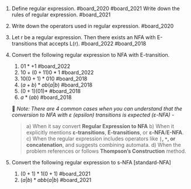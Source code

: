 1. Define regular expression. #board_2020 #board_2021  Write down the rules of regular expression. #board_2021 
2. Write down the operators used in regular expression. #board_2020 
3. Let r be a regular expression. Then there exists an NFA with E-transitions that accepts L(r). #board_2022 #board_2018 
4. Convert the following regular expression to NFA with E-transition. 
	1. $01*+1$ #board_2022 
	2. $10+(0+11)0*1$ #board_2022 
	3. $10(0+1)*010$ #board_2018 
	4. $(a+b)*ab(a|b)$ #board_2018 
	5. $(0+1)(01)*$ #board_2018 
	6. $a*(ab)$ #board_2018 
	   
	📝 *Note: There are 4 common cases when you can understand that the conversion to NFA with ε (epsilon) transitions is expected (ε-NFA) -*
	> a) When it say convert **Regular Expression to NFA**
	> b) When it explicitly mentions **ε-transitions**, **E-transitions**, or **ε-NFA**/**E-NFA**.
	> c) When the regular expression includes operators like **`|`, `*`, or concatenation**, and suggests combining automata.
	> d) When the problem references or follows **Thompson’s Construction** method.
			
5. Convert the following regular expression to s-NFA [standard-NFA]
	1. $(0+1)*1(0+1)$ #board_2021 
	2. $(a|b)*abb(a|b)$ #board_2021 